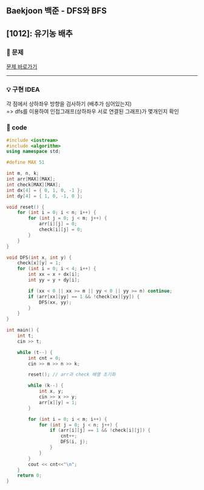## Baekjoon 백준 - DFS와 BFS

## [1012]: 유기농 배추

### 🌴 문제

[문제 바로가기](https://www.acmicpc.net/problem/1012) <br>

---

### 💡 구현 IDEA

각 점에서 상하좌우 방향을 검사하기 (배추가 심어있는지) <br>
=> dfs를 이용하여 인접그래프(상하좌우 서로 연결된 그래프)가 몇개인지 확인

### 🤠 code

```cpp
#include <iostream>
#include <algorithm>
using namespace std;

#define MAX 51

int m, n, k;
int arr[MAX][MAX];
int check[MAX][MAX];
int dx[4] = { 0, 1, 0, -1 };
int dy[4] = { 1, 0, -1, 0 };

void reset() {
	for (int i = 0; i < n; i++) {
		for (int j = 0; j < m; j++) {
			arr[i][j] = 0;
			check[i][j] = 0;
		}
	}
}

void DFS(int x, int y) {
	check[x][y] = 1;
	for (int i = 0; i < 4; i++) {
		int xx = x + dx[i];
		int yy = y + dy[i];

		if (xx < 0 || xx >= m || yy < 0 || yy >= n) continue;
		if (arr[xx][yy] == 1 && !check[xx][yy]) {
			DFS(xx, yy);
		}
	}
}

int main() {
	int t;
	cin >> t;

	while (t--) {
		int cnt = 0;
		cin >> m >> n >> k;

		reset(); // arr과 check 배열 초기화

		while (k--) {
			int x, y;
			cin >> x >> y;
			arr[x][y] = 1;
		}

		for (int i = 0; i < m; i++) {
			for (int j = 0; j < n; j++) {
				if (arr[i][j] == 1 && !check[i][j]) {
					cnt++;
					DFS(i, j);
				}
			}
		}
		cout << cnt<<"\n";
	}
	return 0;
}
```
